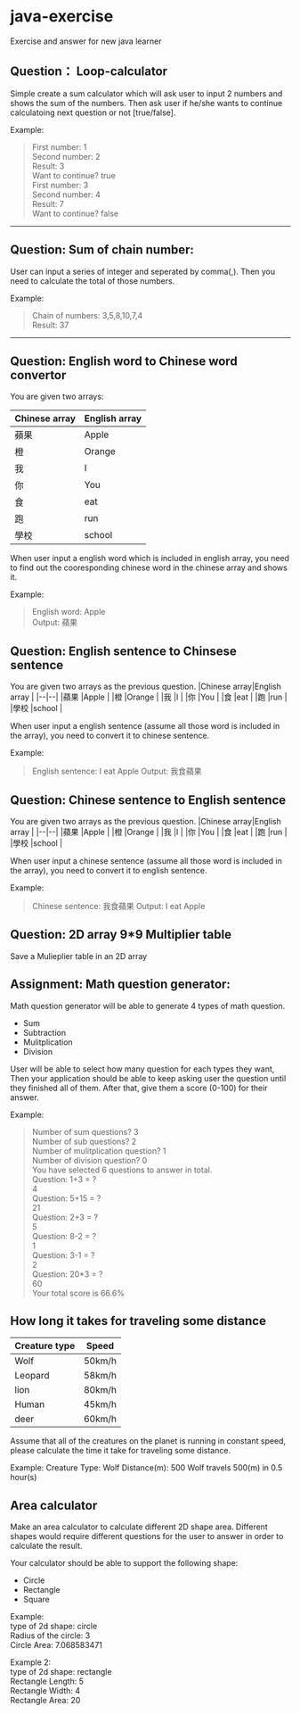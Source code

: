 

# java-exercise
Exercise and answer for new java learner

## Question： Loop-calculator
Simple create a sum calculator which will ask user to input 2 numbers and shows the sum of the numbers. Then ask user if he/she wants to continue calculatoing next question or not [true/false].

Example:  
  
>First number: 1  
>Second number: 2  
>Result: 3  
>Want to continue? true  
>First number: 3  
>Second number: 4  
>Result: 7  
>Want to continue? false 

------------------------

## Question: Sum of chain number:
User can input a series of integer and seperated by comma(,). Then you need to calculate the total of those numbers.

Example:  
  
>Chain of numbers: 3,5,8,10,7,4  
>Result: 37

--------------------------

## Question: English word to Chinese word convertor
You are given two arrays:

|Chinese array|English array |
|--|--|
|蘋果  |Apple |
|橙  |Orange |
|我  |I |
|你  |You |
|食  |eat |
|跑  |run |
|學校  |school |

When user input a english word which is included in english array, you need to find out the cooresponding chinese word in the chinese array and shows it.

Example:
> English word: Apple  
> Output: 蘋果

## Question: English sentence to Chinsese sentence

You are given two arrays as the previous question.
|Chinese array|English array |
|--|--|
|蘋果  |Apple |
|橙  |Orange |
|我  |I |
|你  |You |
|食  |eat |
|跑  |run |
|學校  |school |

When user input a english sentence (assume all those word is included in the array), you need to convert it to chinese sentence.

Example:
> English sentence: I eat Apple
> Output: 我食蘋果

## Question: Chinese sentence to English sentence

You are given two arrays as the previous question.
|Chinese array|English array |
|--|--|
|蘋果  |Apple |
|橙  |Orange |
|我  |I |
|你  |You |
|食  |eat |
|跑  |run |
|學校  |school |

When user input a chinese sentence (assume all those word is included in the array), you need to convert it to english sentence.

Example:
> Chinese sentence: 我食蘋果
> Output: I eat Apple

## Question: 2D array 9*9 Multiplier table

Save a Mulieplier table in an 2D array

## Assignment: Math question generator:
Math question generator will be able to generate 4 types of math question.
- Sum
- Subtraction
- Mulitplication
- Division

User will be able to select how many question for each types they want, Then your application should be able to keep asking user the question until they finished all of them. After that, give them a score (0-100) for their answer.

Example:
> Number of sum questions? 3  
> Number of sub questions? 2  
> Number of mulitplication question? 1  
> Number of division question? 0  
> You have selected 6 questions to answer in total.  
> Question: 1+3 = ?  
> 4  
> Question: 5+15 = ?  
> 21  
> Question: 2+3 = ?  
> 5  
> Question: 8-2 = ?  
> 1  
> Question: 3-1 = ?  
> 2  
> Question: 20*3 = ?  
> 60  
> Your total score is 66.6%  

## How long it takes for traveling some distance
|Creature type|Speed |
|--|--|
|Wolf  |50km/h |
|Leopard  |58km/h |
|lion  |80km/h |
|Human  |45km/h |
|deer  |60km/h |

Assume that all of the creatures on the planet is running in constant speed, please calculate the time it take for traveling some distance.

Example:
Creature Type: Wolf
Distance(m): 500
Wolf travels 500(m) in 0.5 hour(s)

## Area calculator
Make an area calculator to calculate different 2D shape area. Different shapes would require different questions for the user to answer in order to calculate the result.

Your calculator should be able to support the following shape:
- Circle
- Rectangle
- Square

Example:  
type of 2d shape: circle  
Radius of the circle: 3  
Circle Area: 7.068583471  

Example 2:  
type of 2d shape: rectangle  
Rectangle Length: 5  
Rectangle Width: 4  
Rectangle Area: 20  

